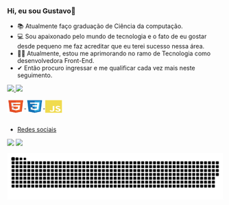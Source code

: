 ### Hi, eu sou Gustavo👋
- 📚 Atualmente faço graduação de Ciência da computação.
- 💻 Sou apaixonado pelo mundo de tecnologia e o fato de eu gostar desde pequeno me faz acreditar que eu terei sucesso nessa área.
- 👨‍💻 Atualmente, estou me aprimorando no ramo de Tecnologia como desenvolvedora Front-End.
- ✔ Então procuro ingressar e me qualificar cada vez mais neste seguimento.
 <div>
  <a href="https://github.com/GustavoCarvalhoDaSilva">
  <img height="150em" src="https://github-readme-stats.vercel.app/api?username=GustavoCarvalhodaSilva&show_icons=true&theme=dracula&include_all_commits=true&count_private=true"/>
  <img height="150em" src="https://github-readme-stats.vercel.app/api/top-langs/?username=GustavoCarvalhodaSilva&layout=compact&langs_count=7&theme=dracula"/>
</div><br>

<div>
  <img align="center" alt="gusta-HTML" height="30" width="40" src="https://raw.githubusercontent.com/devicons/devicon/master/icons/html5/html5-original.svg">
  <img align="center" alt="gusta-CSS" height="30" width="40" src="https://raw.githubusercontent.com/devicons/devicon/master/icons/css3/css3-original.svg">
  <img align="center" alt="gusta-Js" height="30" width="40" src="https://raw.githubusercontent.com/devicons/devicon/master/icons/javascript/javascript-plain.svg">
</div>

  ##
  - Redes sociais
  <div>
  <a href = "mailto:gustavocarvalhodasilva015@gmail.com"><img src="https://img.shields.io/badge/-Gmail-%23333?style=for-the-badge&logo=gmail&logoColor=white" target="_blank"></a>
  <a href="https://www.linkedin.com/in/gustavo--carvalho-da-silva" target="_blank"><img src="https://img.shields.io/badge/-LinkedIn-%230077B5?style=for-the-badge&logo=linkedin&logoColor=white" target="_blank"></a> 

   ![Snake animation](https://github.com/GustavoCarvalhoDaSilva/GustavoCarvalhoDaSilva/blob/output/github-contribution-grid-snake.svg)
</div>
